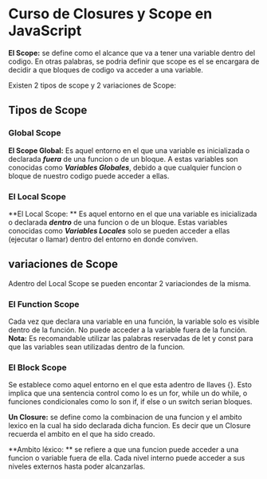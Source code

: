 # Curso de Closures y Scope en JavaScript

**El Scope:** se define como el alcance que va a tener una variable dentro del codigo. En otras palabras, se podria definir que scope es el se encargara de decidir a que bloques de codigo va acceder a una variable.

Existen 2 tipos de scope y 2 variaciones de Scope:

## Tipos de Scope


### Global Scope

**El Scope Global:** Es aquel entorno en el que una variable es inicializada o declarada ***fuera*** de una funcion o de un bloque. A estas variables son conocidas como ___Variables Globales___, debido a que cualquier funcion o bloque de nuestro codigo puede acceder a ellas.

### El Local Scope

**El Local Scope: ** Es aquel entorno en el que una variable es inicializada o declarada ***dentro*** de una funcion o de un bloque. Estas variables conocidas como ___Variables Locales___ solo se pueden acceder a ellas (ejecutar o llamar) dentro del entorno en donde conviven.


## variaciones de Scope

Adentro del Local Scope se pueden encontar 2 variaciondes de la misma.


### El Function Scope

Cada vez que declara una variable en una función, la variable solo es visible dentro de la función. No puede acceder a la variable fuera de la función. **Nota:** Es recomandable utilizar las palabras reservadas de let y const para que las variables sean utilizadas dentro de la funcion.

### El Block Scope

Se establece como aquel entorno en el que esta adentro de llaves {}. Esto implica que una sentencia control como lo es un for, while un do while, o funciones condicionales como lo son if, if else o un switch serian bloques.


**Un Closure:** se define como la combinacion de una funcion y el ambito lexico en la cual ha sido declarada dicha funcion. Es decir que un Closure recuerda el ambito en el que ha sido creado.

**Ambito léxico: ** se refiere a que una funcion puede acceder a una funcion o variable fuera de ella. Cada nivel interno puede acceder a sus niveles externos hasta poder alcanzarlas.